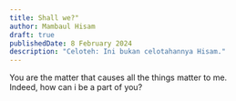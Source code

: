 ```yaml
---
title: Shall we?"
author: Mambaul Hisam
draft: true
publishedDate: 8 February 2024
description: "Celoteh: Ini bukan celotahannya Hisam."
---
```


You are the matter that causes all the things matter to me.\
Indeed, how can i be a part of you?